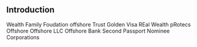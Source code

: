 ## Introduction

Wealth
Family Foudation
offshore Trust
Golden Visa
REal Wealth pRotecs Offshore
Offshore LLC
Offshore Bank
Second Passport
Nominee Corporations
